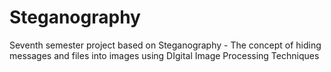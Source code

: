 Steganography
=============

Seventh semester project based on Steganography - The concept of hiding messages and files into images using DIgital Image Processing Techniques
